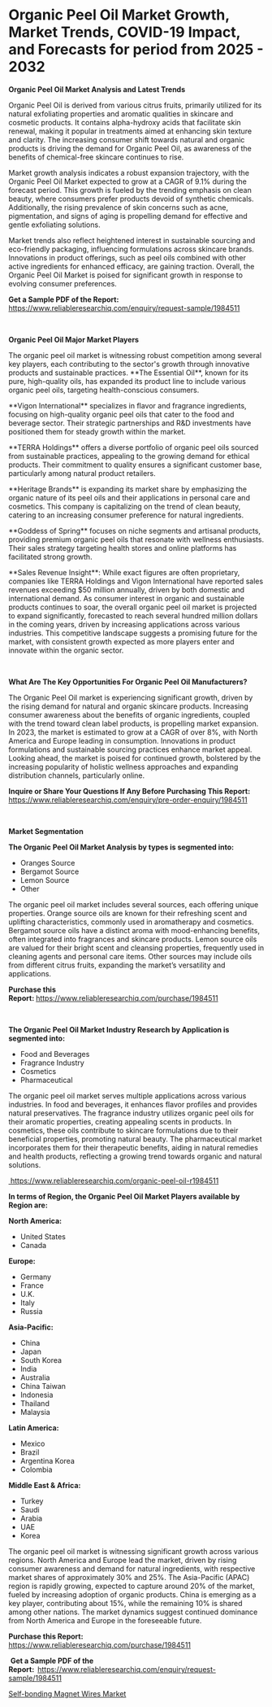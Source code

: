 <p><h1>Organic Peel Oil Market Growth, Market Trends, COVID-19 Impact, and Forecasts for period from 2025 - 2032</h1></p><p><strong>Organic Peel Oil Market Analysis and Latest Trends</strong></p>
<p><p>Organic Peel Oil is derived from various citrus fruits, primarily utilized for its natural exfoliating properties and aromatic qualities in skincare and cosmetic products. It contains alpha-hydroxy acids that facilitate skin renewal, making it popular in treatments aimed at enhancing skin texture and clarity. The increasing consumer shift towards natural and organic products is driving the demand for Organic Peel Oil, as awareness of the benefits of chemical-free skincare continues to rise.</p><p>Market growth analysis indicates a robust expansion trajectory, with the Organic Peel Oil Market expected to grow at a CAGR of 9.1% during the forecast period. This growth is fueled by the trending emphasis on clean beauty, where consumers prefer products devoid of synthetic chemicals. Additionally, the rising prevalence of skin concerns such as acne, pigmentation, and signs of aging is propelling demand for effective and gentle exfoliating solutions. </p><p>Market trends also reflect heightened interest in sustainable sourcing and eco-friendly packaging, influencing formulations across skincare brands. Innovations in product offerings, such as peel oils combined with other active ingredients for enhanced efficacy, are gaining traction. Overall, the Organic Peel Oil Market is poised for significant growth in response to evolving consumer preferences.</p></p>
<p><strong>Get a Sample PDF of the Report:&nbsp;</strong> <a href="https://www.reliableresearchiq.com/enquiry/request-sample/1984511?utm_campaign=2185&utm_medium=2&utm_source=Github&utm_content=ia&utm_term=05022025&utm_id=organic-peel-oil">https://www.reliableresearchiq.com/enquiry/request-sample/1984511</a></p>
<p>&nbsp;</p>
<p><strong>Organic Peel Oil Major Market Players</strong></p>
<p><p>The organic peel oil market is witnessing robust competition among several key players, each contributing to the sector's growth through innovative products and sustainable practices. **The Essential Oil**, known for its pure, high-quality oils, has expanded its product line to include various organic peel oils, targeting health-conscious consumers. </p><p>**Vigon International** specializes in flavor and fragrance ingredients, focusing on high-quality organic peel oils that cater to the food and beverage sector. Their strategic partnerships and R&D investments have positioned them for steady growth within the market.</p><p>**TERRA Holdings** offers a diverse portfolio of organic peel oils sourced from sustainable practices, appealing to the growing demand for ethical products. Their commitment to quality ensures a significant customer base, particularly among natural product retailers.</p><p>**Heritage Brands** is expanding its market share by emphasizing the organic nature of its peel oils and their applications in personal care and cosmetics. This company is capitalizing on the trend of clean beauty, catering to an increasing consumer preference for natural ingredients.</p><p>**Goddess of Spring** focuses on niche segments and artisanal products, providing premium organic peel oils that resonate with wellness enthusiasts. Their sales strategy targeting health stores and online platforms has facilitated strong growth.</p><p>**Sales Revenue Insight**: While exact figures are often proprietary, companies like TERRA Holdings and Vigon International have reported sales revenues exceeding $50 million annually, driven by both domestic and international demand. As consumer interest in organic and sustainable products continues to soar, the overall organic peel oil market is projected to expand significantly, forecasted to reach several hundred million dollars in the coming years, driven by increasing applications across various industries. This competitive landscape suggests a promising future for the market, with consistent growth expected as more players enter and innovate within the organic sector.</p></p>
<p>&nbsp;</p>
<p><strong>What Are The Key Opportunities For Organic Peel Oil Manufacturers?</strong></p>
<p><p>The Organic Peel Oil market is experiencing significant growth, driven by the rising demand for natural and organic skincare products. Increasing consumer awareness about the benefits of organic ingredients, coupled with the trend toward clean label products, is propelling market expansion. In 2023, the market is estimated to grow at a CAGR of over 8%, with North America and Europe leading in consumption. Innovations in product formulations and sustainable sourcing practices enhance market appeal. Looking ahead, the market is poised for continued growth, bolstered by the increasing popularity of holistic wellness approaches and expanding distribution channels, particularly online.</p></p>
<p><strong>Inquire or Share Your Questions If Any Before Purchasing This Report:</strong> <a href="https://www.reliableresearchiq.com/enquiry/pre-order-enquiry/1984511?utm_campaign=2185&utm_medium=2&utm_source=Github&utm_content=ia&utm_term=05022025&utm_id=organic-peel-oil">https://www.reliableresearchiq.com/enquiry/pre-order-enquiry/1984511</a></p>
<p>&nbsp;</p>
<p><strong>Market Segmentation</strong></p>
<p><strong>The Organic Peel Oil Market Analysis by types is segmented into:</strong></p>
<p><ul><li>Oranges Source</li><li>Bergamot Source</li><li>Lemon Source</li><li>Other</li></ul></p>
<p><p>The organic peel oil market includes several sources, each offering unique properties. Orange source oils are known for their refreshing scent and uplifting characteristics, commonly used in aromatherapy and cosmetics. Bergamot source oils have a distinct aroma with mood-enhancing benefits, often integrated into fragrances and skincare products. Lemon source oils are valued for their bright scent and cleansing properties, frequently used in cleaning agents and personal care items. Other sources may include oils from different citrus fruits, expanding the market’s versatility and applications.</p></p>
<p><strong>Purchase this Report:&nbsp;</strong><a href="https://www.reliableresearchiq.com/purchase/1984511?utm_campaign=2185&utm_medium=2&utm_source=Github&utm_content=ia&utm_term=05022025&utm_id=organic-peel-oil">https://www.reliableresearchiq.com/purchase/1984511</a></p>
<p>&nbsp;</p>
<p><strong>The Organic Peel Oil Market Industry Research by Application is segmented into:</strong></p>
<p><ul><li>Food and Beverages</li><li>Fragrance Industry</li><li>Cosmetics</li><li>Pharmaceutical</li></ul></p>
<p><p>The organic peel oil market serves multiple applications across various industries. In food and beverages, it enhances flavor profiles and provides natural preservatives. The fragrance industry utilizes organic peel oils for their aromatic properties, creating appealing scents in products. In cosmetics, these oils contribute to skincare formulations due to their beneficial properties, promoting natural beauty. The pharmaceutical market incorporates them for their therapeutic benefits, aiding in natural remedies and health products, reflecting a growing trend towards organic and natural solutions.</p></p>
<p><a href="https://www.reliableresearchiq.com/organic-peel-oil-r1984511?utm_campaign=2185&utm_medium=2&utm_source=Github&utm_content=ia&utm_term=05022025&utm_id=organic-peel-oil">&nbsp;https://www.reliableresearchiq.com/organic-peel-oil-r1984511</a></p>
<p><strong>In terms of Region, the Organic Peel Oil Market Players available by Region are:</strong></p>
<p>
    <p> <strong> North America: </strong>
        <ul>
            <li>United States</li>
            <li>Canada</li>
        </ul>
        </p> 
    <p> <strong> Europe: </strong>
        <ul>
            <li>Germany</li>
            <li>France</li>
            <li>U.K.</li>
            <li>Italy</li>
            <li>Russia</li>
        </ul>
        </p> 
    <p> <strong> Asia-Pacific: </strong>
        <ul>
            <li>China</li>
            <li>Japan</li>
            <li>South Korea</li>
            <li>India</li>
            <li>Australia</li>
            <li>China Taiwan</li>
            <li>Indonesia</li>
            <li>Thailand</li>
            <li>Malaysia</li>
        </ul>
        </p> 
    <p> <strong> Latin America: </strong>
        <ul>
            <li>Mexico</li>
            <li>Brazil</li>
            <li>Argentina Korea</li>
            <li>Colombia</li>
        </ul>
        </p> 
    <p> <strong> Middle East & Africa: </strong>
        <ul>
            <li>Turkey</li>
            <li>Saudi</li>
            <li>Arabia</li>
            <li>UAE</li>
            <li>Korea</li>
        </ul>
    </p>
    </p>
<p><p>The organic peel oil market is witnessing significant growth across various regions. North America and Europe lead the market, driven by rising consumer awareness and demand for natural ingredients, with respective market shares of approximately 30% and 25%. The Asia-Pacific (APAC) region is rapidly growing, expected to capture around 20% of the market, fueled by increasing adoption of organic products. China is emerging as a key player, contributing about 15%, while the remaining 10% is shared among other nations. The market dynamics suggest continued dominance from North America and Europe in the foreseeable future.</p></p>
<p><strong>Purchase this Report: </strong><a href="https://www.reliableresearchiq.com/purchase/1984511?utm_campaign=2185&utm_medium=2&utm_source=Github&utm_content=ia&utm_term=05022025&utm_id=organic-peel-oil">https://www.reliableresearchiq.com/purchase/1984511</a></p>
<p>&nbsp;<strong>Get a Sample PDF of the Report:&nbsp;&nbsp;</strong><a href="https://www.reliableresearchiq.com/enquiry/request-sample/1984511?utm_campaign=2185&utm_medium=2&utm_source=Github&utm_content=ia&utm_term=05022025&utm_id=organic-peel-oil">https://www.reliableresearchiq.com/enquiry/request-sample/1984511</a></p>
<p><strong></strong></p>
<p><p><a href="https://github.com/petbigbeepjn/Market-Research-Report-List-1/blob/main/self-bonding-magnet-wires-market.md?utm_campaign=2185&utm_medium=2&utm_source=Github&utm_content=ia&utm_term=05022025&utm_id=organic-peel-oil">Self-bonding Magnet Wires Market</a></p></p>
